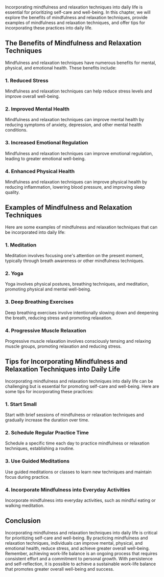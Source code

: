 
Incorporating mindfulness and relaxation techniques into daily life is essential for prioritizing self-care and well-being. In this chapter, we will explore the benefits of mindfulness and relaxation techniques, provide examples of mindfulness and relaxation techniques, and offer tips for incorporating these practices into daily life.

The Benefits of Mindfulness and Relaxation Techniques
-----------------------------------------------------

Mindfulness and relaxation techniques have numerous benefits for mental, physical, and emotional health. These benefits include:

### 1. Reduced Stress

Mindfulness and relaxation techniques can help reduce stress levels and improve overall well-being.

### 2. Improved Mental Health

Mindfulness and relaxation techniques can improve mental health by reducing symptoms of anxiety, depression, and other mental health conditions.

### 3. Increased Emotional Regulation

Mindfulness and relaxation techniques can improve emotional regulation, leading to greater emotional well-being.

### 4. Enhanced Physical Health

Mindfulness and relaxation techniques can improve physical health by reducing inflammation, lowering blood pressure, and improving sleep quality.

Examples of Mindfulness and Relaxation Techniques
-------------------------------------------------

Here are some examples of mindfulness and relaxation techniques that can be incorporated into daily life:

### 1. Meditation

Meditation involves focusing one's attention on the present moment, typically through breath awareness or other mindfulness techniques.

### 2. Yoga

Yoga involves physical postures, breathing techniques, and meditation, promoting physical and mental well-being.

### 3. Deep Breathing Exercises

Deep breathing exercises involve intentionally slowing down and deepening the breath, reducing stress and promoting relaxation.

### 4. Progressive Muscle Relaxation

Progressive muscle relaxation involves consciously tensing and relaxing muscle groups, promoting relaxation and reducing stress.

Tips for Incorporating Mindfulness and Relaxation Techniques into Daily Life
----------------------------------------------------------------------------

Incorporating mindfulness and relaxation techniques into daily life can be challenging but is essential for promoting self-care and well-being. Here are some tips for incorporating these practices:

### 1. Start Small

Start with brief sessions of mindfulness or relaxation techniques and gradually increase the duration over time.

### 2. Schedule Regular Practice Time

Schedule a specific time each day to practice mindfulness or relaxation techniques, establishing a routine.

### 3. Use Guided Meditations

Use guided meditations or classes to learn new techniques and maintain focus during practice.

### 4. Incorporate Mindfulness into Everyday Activities

Incorporate mindfulness into everyday activities, such as mindful eating or walking meditation.

Conclusion
----------

Incorporating mindfulness and relaxation techniques into daily life is critical for prioritizing self-care and well-being. By practicing mindfulness and relaxation techniques, individuals can improve mental, physical, and emotional health, reduce stress, and achieve greater overall well-being. Remember, achieving work-life balance is an ongoing process that requires consistent effort and a commitment to personal growth. With persistence and self-reflection, it is possible to achieve a sustainable work-life balance that promotes greater overall well-being and success.
